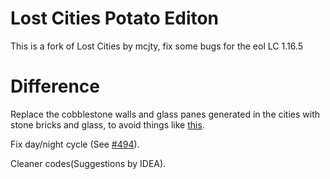 # Lost Cities Potato Editon

This is a fork of Lost Cities by mcjty, fix some bugs for the eol LC 1.16.5

# Difference

Replace the cobblestone walls and glass panes generated in the cities with stone bricks and glass, to avoid things like [this](https://github.com/McJtyMods/LostCities/issues/384).

Fix day/night cycle (See [#494](https://github.com/McJtyMods/LostCities/pull/494)).

Cleaner codes(Suggestions by IDEA).
